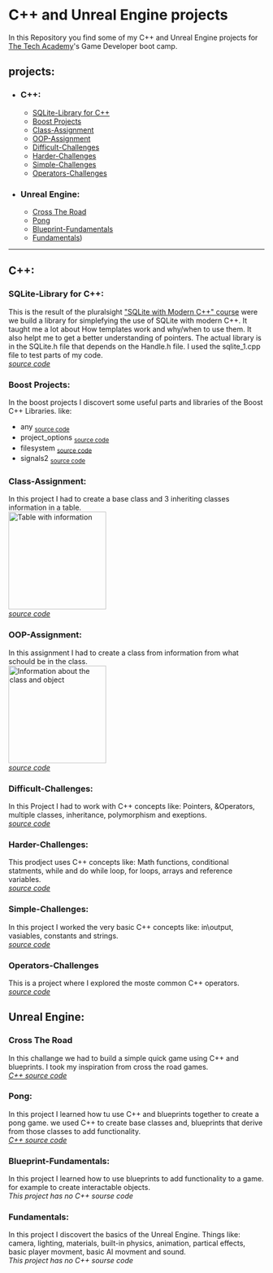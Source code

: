 # C++ and Unreal Engine projects
In this Repository you find some of my C++ and Unreal Engine projects for [The Tech Academy](https://www.learncodinganywhere.com/)'s Game Developer boot camp.

## projects:
- ### C++:
  - [SQLite-Library for C++](#sqlite-library-for-c)
  - [Boost Projects](#boost-projects)
  - [Class-Assignment](class-assignment)
  - [OOP-Assignment](#oop-assignment)
  - [Difficult-Challenges](#difficult-challenges)
  - [Harder-Challenges](#harder-challenges)
  - [Simple-Challenges](#simple-challenges)
  - [Operators-Challenges](#operators-challenges)
- ### Unreal Engine:
  - [Cross The Road](#cross-the-road)
  - [Pong](#pong)
  - [Blueprint-Fundamentals](#blueprint-fundamentals)
  - [Fundamentals](#fundamentals))


___

## C++:

### SQLite-Library for C++:
This is the result of the pluralsight ["SQLite with Modern C++" course](https://www.pluralsight.com/courses/sqlite-modern-cplusplus?clickid=CjwKCAiAhP67BhAVEiwA2E_9g3n_DqraqNpXooCfxWfkRi9PcJVKNdVcMrzGcLsdE7BjG-WuHRuiIRoCNqUQAvD_BwE&utm_source=google&utm_medium=paid-search&utm_campaign=upskilling-and-reskilling&utm_term=ssi-emea-pmax-brs-test&utm_content=free-trial&gad_source=1&gclid=CjwKCAiAhP67BhAVEiwA2E_9g3n_DqraqNpXooCfxWfkRi9PcJVKNdVcMrzGcLsdE7BjG-WuHRuiIRoCNqUQAvD_BwE) were we build a library for simplefying the use of SQLite with modern C++. 
It taught me a lot about How templates work and why/when to use them. It also helpt me to get a better understanding of pointers. 
The actual library is in the SQLite.h file that depends on the Handle.h file. I used the sqlite_1.cpp file to test parts of my code.
<br>*[source code](C++/SQLite/sqlite_1/sqlite_1)*

### Boost Projects:
In the boost projects I discovert some useful parts and libraries of the Boost C++ Libraries. like:
- any <sub>[source code](C++/Boost/Boost_any/Boost_any/Boost_any.cpp)</sub>
- project_options <sub>[source code](C++/Boost/boost-programoptions/boost-programoptions/boost-programoptions.cpp)</sub>
- filesystem <sub>[source code](C++/Boost/Boost-filesystem/Boost-filesystem/Boost-filesystem.cpp)</sub>
- signals2 <sub>[source code](C++/Boost/Boost_Signals2/Boost_Signals2/Boost_Signals2.cpp)</sub>


### Class-Assignment:
In this project I had to create a base class and 3 inheriting classes information in a table.
<br>
<img src="https://storage.googleapis.com/c-sharp-dot-net/superclass.png" alt="Table with information" style="width:20vw;">
<br>*[source code](C++/Class-Assignment/Class-Assignment)*

### OOP-Assignment:
In this assignment I had to create a class from information from what schould be in the class.
<br>
<img src="https://storage.googleapis.com/c-sharp-dot-net/instance.png" alt="Information about the class and object" style="width:20vw;">
<br>*[source code](C++/OOP-Assinment/OOP-Assinment)*

### Difficult-Challenges:
In this Project I had to work with C++ concepts like: Pointers, &Operators, multiple classes, inheritance, polymorphism and exeptions.
<br>*[source code](C++/Difficult-challenges/Difficult-challenges)*

### Harder-Challenges:
This prodject uses C++ concepts like: Math functions, conditional statments, while and do while loop, for loops, arrays and reference variables.
<br>*[source code](C++/Harder-Challenges/Harder-Challenges)*

### Simple-Challenges:
In this project I worked  the very basic C++ concepts like: in\output, vasiables, constants and strings.
<br>*[source code](C++/Simple-Challenges/Simple-Challenges/Simple-Challenges.cpp)*

### Operators-Challenges
This is a project where I explored the moste common C++ operators.
<br>*[source code](C++/Operators-Challenges/Operators-Challenges/Operators-Challenges.cpp)*

## Unreal Engine:

### Cross The Road
In this challange we had to build a simple quick game using C++ and blueprints. I took my inspiration from cross the road games.
<br>*[C++ source code](Unreal-Engine/CrossTheRoad/Source/CrossTheRoad)*

### Pong:
In this project I learned how tu use C++ and blueprints together to create a pong game. we used C++ to create base classes and, 
blueprints that derive from those classes to add functionality. 
<br>*[C++ source code](Unreal-Engine/Pong/Source/Pong)*

### Blueprint-Fundamentals:
In this project I learned how to use blueprints to add functionality to a game. for example to create interactable objects.
<br>*This project has no C++ sourse code*

### Fundamentals:
In this project I discovert the basics of the Unreal Engine. Things like: camera, lighting, materials, built-in physics, animation, partical effects,
basic player movment, basic AI movment and sound.
<br>*This project has no C++ sourse code*


